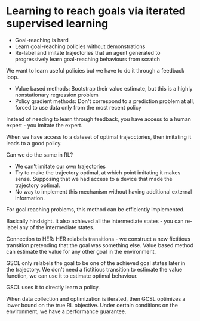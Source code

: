 # Learning to reach goals via iterated supervised learning

- Goal-reaching is hard
- Learn goal-reaching policies without demonstrations
- Re-label and imitate trajectories that an agent generated to progressively learn goal-reaching behaviours from scratch


We want to learn useful policies but we have to do it through a feedback loop.

 - Value based methods: Bootstrap their value estimate, but this is a highly nonstationary regression problem
 - Policy gradient methods: Don't correspond to a prediction problem at all, forced to use data only from the most recent policy


Instead of needing to learn through feedback, you have access to a human expert - you imitate the expert.

When we have access to a dateset of optimal trajecctories, then imitating it leads to a good policy.

Can we do the same in RL?
 - We can't imitate our own trajectories
 - Try to make the trajectory optimal, at which point imitating it makes sense. Supposing that we had access to a device that made the trajectory optimal.
 - No way to implement this mechanism without having additional external information.


For goal reaching problems, this method can be efficiently implemented.

Basically hindsight. It also achieved all the intermediate states - you can re-label any of the intermediate states.

Connection to HER: HER relabels transitions - we construct a new fictitious transition pretending that the goal was something else. Value based method can estimate the value for any other goal in the environment.

GSCL only relabels the goal to be one of the achieved goal states later in the trajectory. We don't need a fictitious transition to estimate the value function, we can use it to estimate optimal behaviour.

GSCL uses it to directly learn a policy.

When data collection and optimization is iterated, then GCSL optimizes a lower bound on the true RL objective. Under certain conditions on the environment, we have a performance guarantee.

